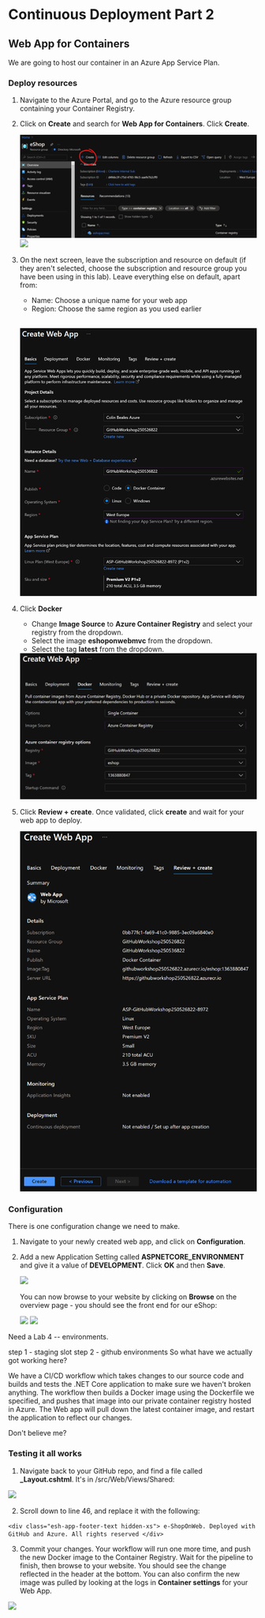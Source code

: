 # Continuous Deployment Part 2

## Web App for Containers

We are going to host our container in an Azure App Service Plan. 

### Deploy resources

1. Navigate to the Azure Portal, and go to the Azure resource group containing your Container Registry. 

1. Click on **Create** and search for **Web App for Containers**.  Click **Create**.

    <img src="imgs/addresource.PNG">

    <img src="imgs/create.PNG">

1. On the next screen, leave the subscription and resource on default (if they aren't selected, choose the subscription and resource group you have been using in this lab). Leave everything else on default, apart from:

    * Name: Choose a unique name for your web app
    * Region: Choose the same region as you used earlier

    <br><img src="imgs/options1.PNG">

1. Click **Docker**

    * Change **Image Source** to **Azure Container Registry** and select your registry from the dropdown.  
    * Select the image **eshoponwebmvc** from the dropdown. 
    * Select the tag **latest** from the dropdown. 

    <img src="imgs/options2.PNG">

1. Click **Review + create**. Once validated, click **create** and wait for your web app to deploy.

    <img src="imgs/createfinal.PNG">

### Configuration

There is one configuration change we need to make.  

1. Navigate to your newly created web app, and click on **Configuration**.

1. Add a new Application Setting called **ASPNETCORE_ENVIRONMENT** and give it a value of **DEVELOPMENT**. Click **OK** and then **Save**.

    <img src="imgs/config.PNG">

    You can now browse to your website by clicking on **Browse** on the overview page - you should see the front end for our eShop:

    <img src="imgs/browse.PNG">
    <img src="imgs/website.PNG">

Need a Lab 4 -- environments. 

step 1 - staging slot
step 2 - github environments
So what have we actually got working here? 

We have a CI/CD workflow which takes changes to our source code and builds and tests the .NET Core application to make sure we haven't broken anything.  The workflow then builds a Docker image using the Dockerfile we specified, and pushes that image into our private container registry hosted in Azure.  The Web app will pull down the latest container image, and restart the application to reflect our changes.

Don't believe me? 

### Testing it all works

1. Navigate back to your GitHub repo, and find a file called **_Layout.cshtml**. It's in /src/Web/Views/Shared:

<img src="imgs/codeedit.PNG">

2. Scroll down to line 46, and replace it with the following:

```
<div class="esh-app-footer-text hidden-xs"> e-ShopOnWeb. Deployed with GitHub and Azure. All rights reserved </div>
```

3. Commit your changes. Your workflow will run one more time, and push the new Docker image to the Container Registry. Wait for the pipeline to finish, then browse to your website. You should see the change reflected in the header at the bottom. You can also confirm the new image was pulled by looking at the logs in **Container settings** for your Web App. 

<img src="imgs/footer.PNG">

